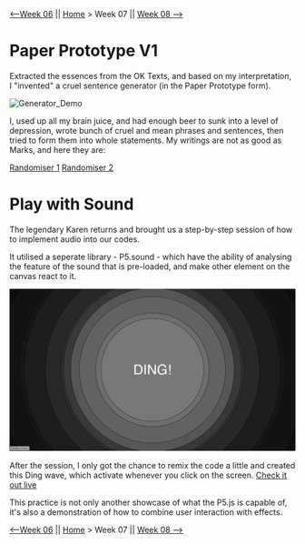 [⟵Week 06](https://yutangmoo.github.io/MakeCode/Week_06) || [Home](https://yutangmoo.github.io/MakeCode/) > Week 07 ||  [Week 08 ⟶](https://yutangmoo.github.io/MakeCode/Week_08)



# Paper Prototype V1

Extracted the essences from the OK Texts, and based on my interpretation, I "invented" a cruel sentence generator (in the Paper Prototype form).

![Generator_Demo](https://github.com/YutangMoo/MakeCode/blob/master/Week_07/Paper_Prototype/Images/Generator_Demo.gif?raw=true)

I, used up all my brain juice, and had enough beer to sunk into a level of depression, wrote bunch of cruel and mean phrases and sentences, then tried to form them into whole statements. My writings are not as good as Marks, and here they are:

[Randomiser 1](https://github.com/YutangMoo/MakeCode/blob/master/Week_07/Paper_Prototype/OK_Texts/Randomiser/Missed_Oppertunities.md)
[Randomiser 2](https://github.com/YutangMoo/MakeCode/blob/master/Week_07/Paper_Prototype/OK_Texts/Randomiser/Randomiser_Personal.md)



# Play with Sound

The legendary Karen returns and brought us a step-by-step session of how to implement audio into our codes.

It utilised a seperate library - P5.sound - which have the ability of analysing the feature of the sound that is pre-loaded, and make other element on the canvas react to it.

![1](https://github.com/YutangMoo/MakeCode/blob/master/Week_07/Sound_Test/Images/1.png?raw=true)

After the session, I only got the chance to remix the code a little and created this Ding wave, which activate whenever you click on the screen.
[Check it out live](https://yutangmoo.github.io/MakeCode/Week_07/Sound_Test/)

This practice is not only another showcase of what the P5.js is capable of, it's also a demonstration of how to combine user interaction with effects.



[⟵Week 06](https://yutangmoo.github.io/MakeCode/Week_06) || [Home](https://yutangmoo.github.io/MakeCode/) > Week 07 ||  [Week 08 ⟶](https://yutangmoo.github.io/MakeCode/Week_08)